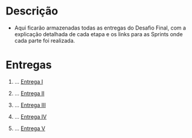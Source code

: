 
# Descrição 

- Aqui ficarão armazenadas todas as entregas do Desafio Final, com a explicação detalhada de cada etapa e os links para as Sprints onde cada parte foi realizada.

# Entregas


1. ...
[Entrega I](Entrega%201/README.md)

2. ...
[Entrega II](Entrega%202/README.md)

3. ...
[Entrega III](Entrega%203/README.md)

4. ...
[Entrega IV](Entrega%204/README.md)

4. ...
[Entrega V](Entrega%205/README.md)





